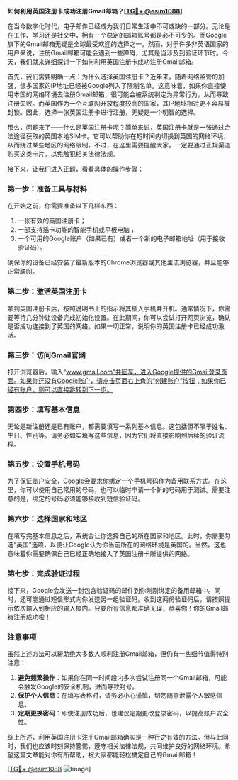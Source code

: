 **如何利用英国注册卡成功注册Gmail邮箱？[[TG💪+ @esim1088](https://t.me/s/esim1088)]**

在当今数字化时代，电子邮件已经成为我们日常生活中不可或缺的一部分。无论是在工作、学习还是社交中，拥有一个稳定的邮箱账号都是必不可少的。而Google旗下的Gmail邮箱无疑是全球最受欢迎的选择之一。然而，对于许多非英语国家的用户来说，注册Gmail邮箱可能会遇到一些障碍，尤其是当涉及到验证环节时。今天，我们就来详细探讨一下如何利用英国注册卡成功注册Gmail邮箱。

首先，我们需要明确一点：为什么选择英国注册卡？近年来，随着网络监管的加强，很多国家的IP地址已经被Google列入了限制名单。这意味着，如果你直接使用本国的网络环境去注册Gmail邮箱，很可能会被系统判定为异常行为，从而导致注册失败。而英国作为一个互联网开放程度较高的国家，其IP地址相对更不容易被封锁。因此，选择一张英国注册卡进行注册，无疑是一个明智的选择。

那么，问题来了——什么是英国注册卡呢？简单来说，英国注册卡就是一张通过合法途径获取的英国本地SIM卡。它可以帮助你在短时间内切换到英国的网络环境，从而绕过某些地区的网络限制。不过，在这里需要提醒大家，一定要通过正规渠道购买这类卡片，以免触犯相关法律法规。

接下来，让我们进入正题，看看具体的操作步骤：

### 第一步：准备工具与材料

在开始之前，你需要准备以下几样东西：
1. 一张有效的英国注册卡；
2. 一部支持插卡功能的智能手机或平板电脑；
3. 一个可用的Google账户（如果已有）或者一个新的电子邮箱地址（用于接收验证码）。

确保你的设备已经安装了最新版本的Chrome浏览器或其他主流浏览器，并且能够正常联网。

### 第二步：激活英国注册卡

拿到英国注册卡后，按照说明书上的指示将其插入手机并开机。通常情况下，你需要等待几分钟让设备完成初始化设置。在此期间，你可以尝试打开网页浏览，确认是否成功连接到了英国的网络。如果一切正常，说明你的英国注册卡已经成功激活。

### 第三步：访问Gmail官网

打开浏览器后，输入“www.gmail.com”并回车，进入Google提供的Gmail登录页面。如果你还没有Google账户，请点击页面右上角的“创建账户”按钮；如果你已经有账户，则可以直接跳转到下一步。

### 第四步：填写基本信息

无论是新注册还是已有账户，都需要填写一系列基本信息。这包括但不限于姓名、生日、性别等。请务必如实填写这些信息，因为它们将直接影响到后续的验证流程。

### 第五步：设置手机号码

为了保证账户安全，Google会要求你绑定一个手机号码作为备用联系方式。在这里，你可以使用自己常用的号码，也可以临时申请一个新的号码用于测试。需要注意的是，绑定的号码必须能够接收到短信验证码。

### 第六步：选择国家和地区

在填写完基本信息之后，系统会让你选择自己的所在国家和地区。此时，你需要勾选“英国”选项，以便让Google认为你当前所在的网络环境是英国的。当然，这也意味着你需要确保自己已经正确地接入了英国注册卡所提供的网络。

### 第七步：完成验证过程

接下来，Google会发送一封包含验证码的邮件到你刚刚绑定的备用邮箱中。同时，还可能通过短信形式向你发送另一组验证码。收到这两份验证码后，请按照提示依次输入到相应的输入框内。只要所有信息都准确无误，恭喜你！你的Gmail邮箱注册成功啦！

### 注意事项

虽然上述方法可以帮助绝大多数人顺利注册Gmail邮箱，但仍有一些细节值得特别注意：

1. **避免频繁操作**：如果你在同一时间段内多次尝试注册同一个Gmail邮箱，可能会触发Google的安全机制，进而导致封号。
2. **保护个人信息**：在填写表格时，请务必小心谨慎，切勿随意泄露个人敏感信息。
3. **定期更换密码**：即使注册成功后，也建议定期更改登录密码，以提高账户安全性。

综上所述，利用英国注册卡注册Gmail邮箱确实是一种行之有效的方法。但与此同时，我们也应该时刻保持警惕，遵守相关法律法规，共同维护良好的网络环境。希望这篇文章能对你有所帮助，祝大家都能轻松搞定自己的Gmail邮箱！

[[TG💪+ @esim1088](https://t.me/s/esim1088) ![Image](https://i.postimg.cc/4NQfJmqS/Snipaste-2025-05-13-00-14-12.png)]